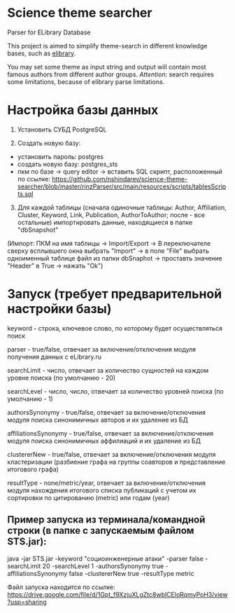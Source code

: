 # Science theme searcher
Parser for ELibrary Database

This project is aimed to simplify theme-search in different knowledge bases, such as [elibrary](https://elibrary.ru/defaultx.asp).

You may set some theme as input string and output will contain most famous authors from different author groups. 
*Attention:* search requires some limitations, because of elibrary parse limitations.

# Настройка базы данных
1) Установить СУБД PostgreSQL

2) Создать новую базу: 

- установить пароль: postgres 
- создать новую базу: postgres_sts
- пкм по базе -> query editor -> вставить SQL скрипт, расположенный по ссылке:
https://github.com/nshindarev/science-theme-searcher/blob/master/rinzParser/src/main/resources/scripts/tablesScripts.sql

3) Для каждой таблицы (сначала одиночные таблицы: Author, Affiliation, Cluster, Keyword, Link, Publication, AuthorToAuthor; после - все остальные) импортировать данные, находящиеся в папке "dbSnapshot"

(Импорт: ПКМ на имя таблицы -> Import/Export -> В переключателе сверху всплывшего окна выбрать "Import" -> в поле "File" выбрать одноименный таблице файл из папки dbSnaphot -> проставть значение "Header" в True -> нажать "Ok")

# Запуск (требует предварительной настройки базы)

keyword - строка, ключевое слово, по которому будет осуществляться поиск

parser - true/false, отвечает за включение/отключения модуля получения данных с eLibrary.ru

searchLimit - число, отвечает за количество сущностей на каждом уровне поиска (по умолчанию - 20)

searchLevel - число, число, отвечает за количество уровней поиска (по умолчанию - 1)

authorsSynonymy - true/false, отвечает за включение/отключения модуля поиска синонимичных авторов и их удаление из БД

affiliationsSynonymy - true/false, отвечает за включение/отключения модуля поиска синонимичных аффилиаций и их удаление из БД

clustererNew - true/false, отвечает за включение/отключения модуля кластеризации (разбиение графа на группы соавторов и представление итогового графа)

resultType - none/metric/year, отвечает за включение/отключения модуля нахождения итогового списка публикаций с учетом их сортировки по цитированию (metric) или годам (year)

## Пример запуска из терминала/командной строки (в папке с запускаемым файлом STS.jar):

java -jar STS.jar -keyword "социоинженерные атаки" -parser false -searchLimit 20 -searchLevel 1 -authorsSynonymy true -affiliationsSynonymy false -clustererNew true -resultType metric

Файл запуска находится по ссылке:
https://drive.google.com/file/d/1Gpt_f9XziuXLgZtc8wblCEloRqmyPoH3/view?usp=sharing
